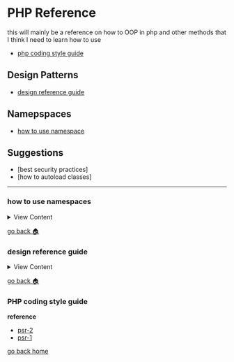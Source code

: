 
# PHP Reference

this will mainly be a reference on how to OOP in php and other methods that I think
I need to learn how to use

- [php coding style guide][psr]

## Design Patterns
- [design reference guide][design-reference]

## Namepspaces
- [how to use namespace][namespace]

## Suggestions
- [best security practices]
- [how to autoload classes]

[namespace]:#how-to-use-namespaces
[design-reference]:#design-reference-guide
[psr]:#php-coding-style-guide
[home]:#php-reference

---


### how to use namespaces

<details>
    <summary>
        View Content
    </summary>
    
    **videos**
    
    - [PHP Namespaces Tutorial](https://www.youtube.com/watch?v=t3SvDAoODr8)
    
    So the point of namespaces is to give classes,functions,or constants that might have similar names 
    a unique identifier with namespaces. This should ultimately avoid name collisions 
    
    **Hello.php**
    
    ```php
        <?php
        
        namespace Greeting;
        
        class Hello{
        
            public function __construct(){
            
                echo "hello world";
            }
        }
    
    ```
    
    **App.php**
    
    ```php
    // You need to include the file where the class is, if you don't
    // you will get an error
    include "Hello.php";
    
    use Greeting\Hello;
    
    
    new Hello();
        
    
    ```
    
</details>

[go back :house:][home]

### design reference guide 

<details>
<summary>
View Content
</summary>

**reference**
- [design patterns php](http://designpatternsphp.readthedocs.io/en/latest/)

</details>

[go back :house:][home]

### PHP coding style guide 

**reference**
- [psr-2](https://docs.opnsense.org/development/guidelines/psr2.html)
- [psr-1](https://github.com/php-fig/fig-standards/blob/master/accepted/PSR-1-basic-coding-standard.md)

[go back home][home]
